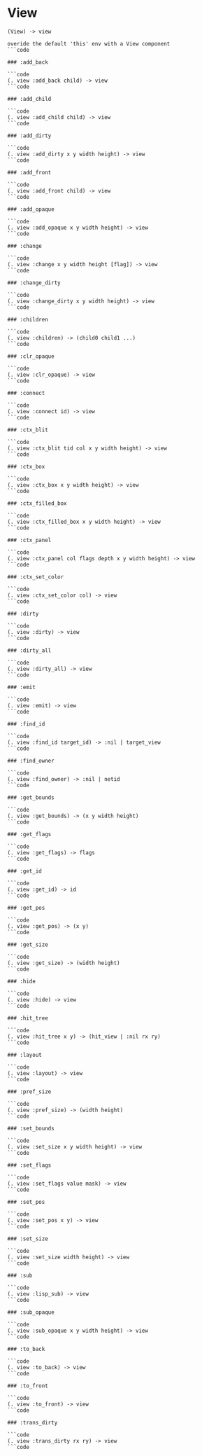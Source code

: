 # View

```code
(View) -> view

overide the default 'this' env with a View component
```code

### :add_back

```code
(. view :add_back child) -> view
```code

### :add_child

```code
(. view :add_child child) -> view
```code

### :add_dirty

```code
(. view :add_dirty x y width height) -> view
```code

### :add_front

```code
(. view :add_front child) -> view
```code

### :add_opaque

```code
(. view :add_opaque x y width height) -> view
```code

### :change

```code
(. view :change x y width height [flag]) -> view
```code

### :change_dirty

```code
(. view :change_dirty x y width height) -> view
```code

### :children

```code
(. view :children) -> (child0 child1 ...)
```code

### :clr_opaque

```code
(. view :clr_opaque) -> view
```code

### :connect

```code
(. view :connect id) -> view
```code

### :ctx_blit

```code
(. view :ctx_blit tid col x y width height) -> view
```code

### :ctx_box

```code
(. view :ctx_box x y width height) -> view
```code

### :ctx_filled_box

```code
(. view :ctx_filled_box x y width height) -> view
```code

### :ctx_panel

```code
(. view :ctx_panel col flags depth x y width height) -> view
```code

### :ctx_set_color

```code
(. view :ctx_set_color col) -> view
```code

### :dirty

```code
(. view :dirty) -> view
```code

### :dirty_all

```code
(. view :dirty_all) -> view
```code

### :emit

```code
(. view :emit) -> view
```code

### :find_id

```code
(. view :find_id target_id) -> :nil | target_view
```code

### :find_owner

```code
(. view :find_owner) -> :nil | netid
```code

### :get_bounds

```code
(. view :get_bounds) -> (x y width height)
```code

### :get_flags

```code
(. view :get_flags) -> flags
```code

### :get_id

```code
(. view :get_id) -> id
```code

### :get_pos

```code
(. view :get_pos) -> (x y)
```code

### :get_size

```code
(. view :get_size) -> (width height)
```code

### :hide

```code
(. view :hide) -> view
```code

### :hit_tree

```code
(. view :hit_tree x y) -> (hit_view | :nil rx ry)
```code

### :layout

```code
(. view :layout) -> view
```code

### :pref_size

```code
(. view :pref_size) -> (width height)
```code

### :set_bounds

```code
(. view :set_size x y width height) -> view
```code

### :set_flags

```code
(. view :set_flags value mask) -> view
```code

### :set_pos

```code
(. view :set_pos x y) -> view
```code

### :set_size

```code
(. view :set_size width height) -> view
```code

### :sub

```code
(. view :lisp_sub) -> view
```code

### :sub_opaque

```code
(. view :sub_opaque x y width height) -> view
```code

### :to_back

```code
(. view :to_back) -> view
```code

### :to_front

```code
(. view :to_front) -> view
```code

### :trans_dirty

```code
(. view :trans_dirty rx ry) -> view
```code

